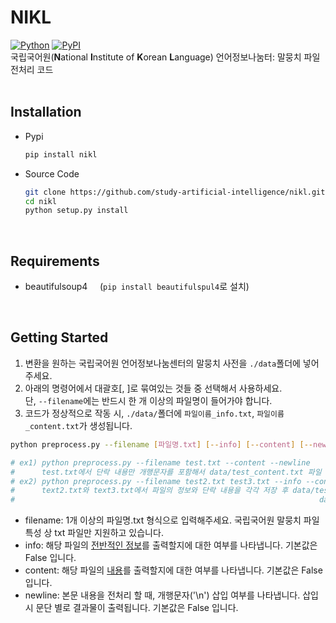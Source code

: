 # NIKL
[![Python](https://img.shields.io/pypi/pyversions/nikl.svg?style=plastic)](https://badge.fury.io/py/nikl)
[![PyPI](https://badge.fury.io/py/nikl.svg)](https://badge.fury.io/py/nikl)  
국립국어원(**N**ational **I**nstitute of **K**orean **L**anguage) 언어정보나눔터: 말뭉치 파일 전처리 코드
<br><br>

## Installation
* Pypi
  ```bash
  pip install nikl
  ```
* Source Code
  ```bash
  git clone https://github.com/study-artificial-intelligence/nikl.git
  cd nikl
  python setup.py install
  ```
<br>

## Requirements
* beautifulsoup4 &nbsp;&nbsp;&nbsp; (```pip install beautifulspul4```로 설치)
<br>

## Getting Started
1. 변환을 원하는 국립국어원 언어정보나눔센터의 말뭉치 사전을 ```./data```폴더에 넣어주세요.
2. 아래의 명령어에서 대괄호[, ]로 묶여있는 것들 중 선택해서 사용하세요.<br>단, ```--filename```에는 반드시 한 개 이상의 파일명이 들어가야 합니다.
3. 코드가 정상적으로 작동 시, ```./data/```폴더에 ```파일이름_info.txt```, ```파일이름_content.txt```가 생성됩니다.
```bash
python preprocess.py --filename [파일명.txt] [--info] [--content] [--newline]

# ex1) python preprocess.py --filename test.txt --content --newline
#      test.txt에서 단락 내용만 개행문자를 포함해서 data/test_content.txt 파일 생성
# ex2) python preprocess.py --filename test2.txt test3.txt --info --content
#      text2.txt와 text3.txt에서 파일의 정보와 단락 내용을 각각 저장 후 data/test2_info.txt, test2_content.txt 
#                                                                    data/test3_info.txt, test3_content.txt 파일 생성
```
* filename: 1개 이상의 파일명.txt 형식으로 입력해주세요. 국립국어원 말뭉치 파일 특성 상 txt 파일만 지원하고 있습니다.
* info: 해당 파일의 [전반적인 정보](https://github.com/study-artificial-intelligence/nikl/blob/master/docs/info%20structure.md)를 출력할지에 대한 여부를 나타냅니다. 기본값은 False 입니다.
* content: 해당 파일의 [내용](https://github.com/study-artificial-intelligence/nikl/blob/master/docs/content%20structure.md)를 출력할지에 대한 여부를 나타냅니다. 기본값은 False 입니다.
* newline: 본문 내용을 전처리 할 때, 개행문자('\n') 삽입 여부를 나타냅니다. 삽입 시 문단 별로 결과물이 출력됩니다. 기본값은 False 입니다.
